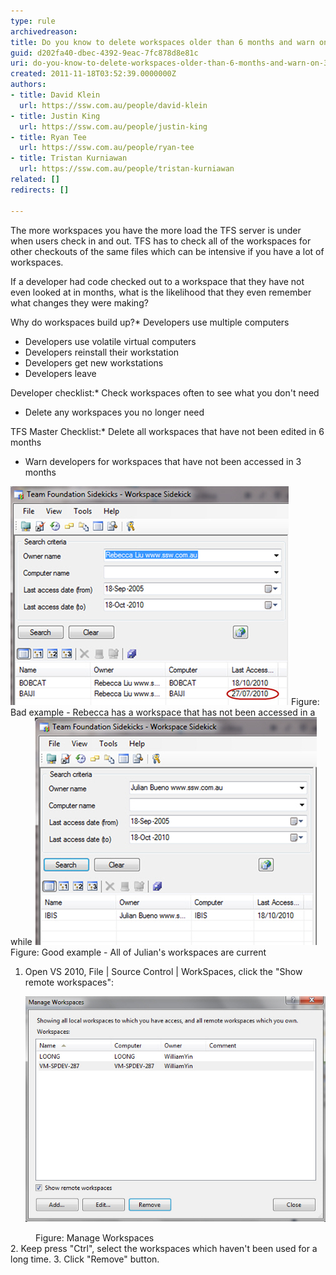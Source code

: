 ```yaml
---
type: rule
archivedreason: 
title: Do you know to delete workspaces older than 6 months and warn on 3?
guid: d202fa40-dbec-4392-9eac-7fc878d8e81c
uri: do-you-know-to-delete-workspaces-older-than-6-months-and-warn-on-3
created: 2011-11-18T03:52:39.0000000Z
authors:
- title: David Klein
  url: https://ssw.com.au/people/david-klein
- title: Justin King
  url: https://ssw.com.au/people/justin-king
- title: Ryan Tee
  url: https://ssw.com.au/people/ryan-tee
- title: Tristan Kurniawan
  url: https://ssw.com.au/people/tristan-kurniawan
related: []
redirects: []

---
```


The more workspaces you have the more load the TFS server is under when users check in and out. TFS has to check all of the workspaces for other checkouts of the same files which can be intensive if you have a lot of workspaces.

<!--endintro-->

If a developer had code checked out to a workspace that they have not even looked at in months, what is the likelihood that they even remember what changes they were making?

Why do workspaces build up?* Developers use multiple computers
* Developers use volatile virtual computers
* Developers reinstall their workstation
* Developers get new workstations
* Developers leave


Developer checklist:* Check workspaces often to see what you don't need
* Delete any workspaces you no longer need


TFS Master Checklist:* Delete all workspaces that have not been edited in 6 months
* Warn developers for workspaces that have not been accessed in 3 months

![Longtime Workspaces](LongtimeWorkspaces.jpg) Figure: Bad example - Rebecca has a workspace that has not been accessed in a while  ![Current Workspaces](CurrentWorkspaces.jpg)Figure: Good example - All of Julian's workspaces are current
1. Open VS 2010, File | Source Control | WorkSpaces, click the "Show remote workspaces": <dl><dt><img alt="Manage Workspaces " src="ManageWorkspaces.jpg"></dt>
<dd>Figure: Manage Workspaces </dd></dl>
2. Keep press "Ctrl", select the workspaces which haven't been used for a long time.
3. Click "Remove" button.

